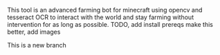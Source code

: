 This tool is an advanced farming bot for minecraft using opencv and tesseract OCR to interact with the world and stay farming without intervention for as long as possible.
TODO, add install prereqs make this better, add images

This is a new branch
